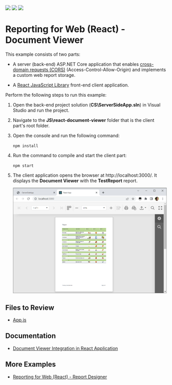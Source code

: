 <!-- default badges list -->
![](https://img.shields.io/endpoint?url=https://codecentral.devexpress.com/api/v1/VersionRange/229755307/2022.2)
[![](https://img.shields.io/badge/Open_in_DevExpress_Support_Center-FF7200?style=flat-square&logo=DevExpress&logoColor=white)](https://supportcenter.devexpress.com/ticket/details/T848272)
[![](https://img.shields.io/badge/📖_How_to_use_DevExpress_Examples-e9f6fc?style=flat-square)](https://docs.devexpress.com/GeneralInformation/403183)
<!-- default badges end -->
# Reporting for Web (React) - Document Viewer

This example consists of two parts: 

- A server (back-end) ASP.NET Core application that enables [cross-domain requests (CORS)](https://developer.mozilla.org/en-US/docs/Web/HTTP/CORS) (Access-Control-Allow-Origin) and implements a custom web report storage.

- A <a href="https://reactjs.org/">React JavaScript Library</a> front-end client application.

Perform the following steps to run this example:

1. Open the back-end project solution (**CS\ServerSideApp.sln**) in Visual Studio and run the project.
2. Navigate to the **JS\react-document-viewer** folder that is the client part's root folder.
3. Open the console and run the following command:

    ```npm install```

4. Run the command to compile and start the client part:

    ```npm start```

5. The client application opens the browser at http://localhost:3000/. It displays the **Document Viewer** with the **TestReport** report.

    ![Document Viewer in JavaScript with React](Images/screenshot.png)

## Files to Review

- [App.js](JS\react-document-viewer\src\App.js)

## Documentation

- [Document Viewer Integration in React Application](https://docs.devexpress.com/XtraReports/119338)

## More Examples
* [Reporting for Web (React) - Report Designer](https://github.com/DevExpress-Examples/reporting-eud-designer-in-javascript-with-react)

